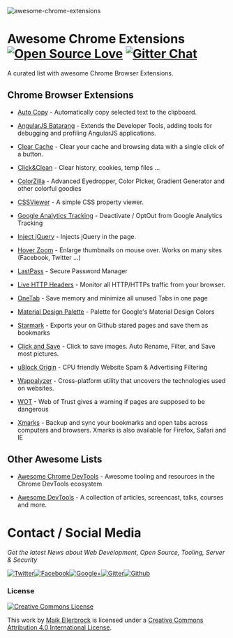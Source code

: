 ![awesome-chrome-extensions](https://github.frapsoft.com/top/awesome-chrome-extensions.png)

# Awesome Chrome Extensions [![Open Source Love](https://badges.frapsoft.com/os/v3/open-source.png?v=103)](https://github.com/ellerbrock/open-source-badge/) [![Gitter Chat](https://badges.gitter.im/frapsoft/frapsoft.svg)](https://gitter.im/frapsoft/frapsoft/)

A curated list with awesome Chrome Browser Extensions.

## Chrome Browser Extensions

- [Auto Copy](https://chrome.google.com/webstore/detail/auto-copy/bijpdibkloghppkbmhcklkogpjaenfkg) - Automatically copy selected text to the clipboard.

- [AngularJS Batarang](https://chrome.google.com/webstore/detail/angularjs-batarang/ighdmehidhipcmcojjgiloacoafjmpfk) - Extends the Developer Tools, adding tools for debugging and profiling AngularJS applications.

- [Clear Cache](https://chrome.google.com/webstore/detail/clear-cache/cppjkneekbjaeellbfkmgnhonkkjfpdn) - Clear your cache and browsing data with a single click of a button.

- [Click&Clean](https://chrome.google.com/webstore/detail/clickclean/ghgabhipcejejjmhhchfonmamedcbeod) - Clear history, cookies, temp files ...

- [ColorZilla](https://chrome.google.com/webstore/detail/colorzilla/bhlhnicpbhignbdhedgjhgdocnmhomnp) - Advanced Eyedropper, Color Picker, Gradient Generator and other colorful goodies

- [CSSViewer](https://chrome.google.com/webstore/detail/cssviewer/ggfgijbpiheegefliciemofobhmofgce) - A simple CSS property viewer.

- [Google Analytics Tracking](https://chrome.google.com/webstore/detail/google-analytics-opt-out/fllaojicojecljbmefodhfapmkghcbnh) - Deactivate / OptOut from Google Analytics Tracking

- [Inject jQuery](https://chrome.google.com/webstore/detail/inject-jquery/indebdooekgjhkncmgbkeopjebofdoid) - Injects jQuery in the page.

- [Hover Zoom](https://chrome.google.com/webstore/detail/hover-zoom/nonjdcjchghhkdoolnlbekcfllmednbl) - Enlarge thumbnails on mouse over. Works on many sites (Facebook, Twitter ...)

- [LastPass](https://chrome.google.com/webstore/detail/lastpass-free-password-ma/hdokiejnpimakedhajhdlcegeplioahd) - Secure Password Manager

- [Live HTTP Headers](https://chrome.google.com/webstore/detail/live-http-headers/iaiioopjkcekapmldfgbebdclcnpgnlo) - Monitor all HTTP/HTTPs traffic from your browser.

- [OneTab](https://chrome.google.com/webstore/detail/onetab/chphlpgkkbolifaimnlloiipkdnihall) - Save memory and minimize all unused Tabs in one page

- [Material Design Palette](https://chrome.google.com/webstore/detail/simple-material-design-pa/onaeadclbaeleijcfmmhopgmmmpedifa) - Palette for Google's Material Design Colors

- [Starmark](https://chrome.google.com/webstore/detail/starmark/bkobkbkmhkmlmdolbhnmmmhnccdgaebk) - Exports your on Github stared pages and save them as bookmarks

- [Click and Save](https://chrome.google.com/webstore/detail/click-and-save/dbkmjjclgbiooljcegcddagnddjedmed) - Click to save images. Auto Rename, Filter, and Save most pictures.

- [uBlock Origin](https://chrome.google.com/webstore/detail/ublock-origin/cjpalhdlnbpafiamejdnhcphjbkeiagm) - CPU friendly Website Spam & Advertising Filtering

- [Wappalyzer](https://github.com/AliasIO/Wappalyzer) - Cross-platform utility that uncovers the technologies used on websites.

- [WOT](https://chrome.google.com/webstore/detail/wot-web-of-trust-website/bhmmomiinigofkjcapegjjndpbikblnp) - Web of Trust gives a warning if pages are supposed to be dangerous

- [Xmarks](https://chrome.google.com/webstore/detail/xmarks-bookmark-sync/ajpgkpeckebdhofmmjfgcjjiiejpodla) - Backup and sync your bookmarks and open tabs across computers and browsers. Xmarks is also available for Firefox, Safari and IE

## Other Awesome Lists

- [Awesome Chrome DevTools](https://github.com/ChromeDevTools/awesome-chrome-devtools) - Awesome tooling and resources in the Chrome DevTools ecosystem

- [Awesome DevTools](https://github.com/andersoonweb/awesome-devtools) - A collection of articles, screencast, talks, courses and more.
# Contact / Social Media

_Get the latest News about Web Development, Open Source, Tooling, Server & Security_

[![Twitter](https://github.frapsoft.com/social/twitter.png)](https://twitter.com/frapsoft/)[![Facebook](https://github.frapsoft.com/social/facebook.png)](https://www.facebook.com/frapsoft/)[![Google+](https://github.frapsoft.com/social/google-plus.png)](https://plus.google.com/116540931335841862774)[![Gitter](https://github.frapsoft.com/social/gitter.png)](https://gitter.im/frapsoft/frapsoft/)[![Github](https://github.frapsoft.com/social/github.png)](https://github.com/ellerbrock/)

### License 

<a rel="license" href="http://creativecommons.org/licenses/by/4.0/"><img alt="Creative Commons License" style="border-width:0" src="https://i.creativecommons.org/l/by/4.0/88x31.png" /></a><br />

This work by <a xmlns:cc="http://creativecommons.org/ns#" href="https://github.com/ellerbrock/" property="cc:attributionName" rel="cc:attributionURL">Maik Ellerbrock</a> is licensed under a <a rel="license" href="http://creativecommons.org/licenses/by/4.0/">Creative Commons Attribution 4.0 International License</a>.